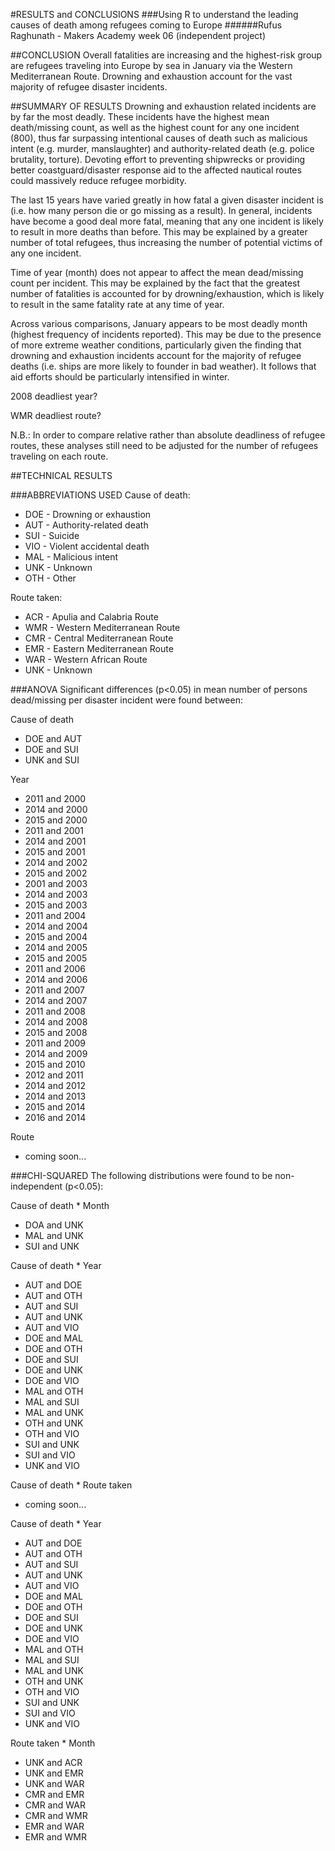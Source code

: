 #RESULTS and CONCLUSIONS
###Using R to understand the leading causes of death among refugees coming to Europe
######Rufus Raghunath - Makers Academy week 06 (independent project)


##CONCLUSION
Overall fatalities are increasing and the highest-risk group are refugees traveling into Europe by sea in January via the Western Mediterranean Route. Drowning and exhaustion account for the vast majority of refugee disaster incidents.

##SUMMARY OF RESULTS
Drowning and exhaustion related incidents are by far the most deadly. These incidents have the highest mean death/missing count, as well as the highest count for any one incident (800), thus far surpassing intentional causes of death such as malicious intent (e.g. murder, manslaughter) and authority-related death (e.g. police brutality, torture). Devoting effort to preventing shipwrecks or providing better coastguard/disaster response aid to the affected nautical routes could massively reduce refugee morbidity.

The last 15 years have varied greatly in how fatal a given disaster incident is (i.e. how many person die or go missing as a result). In general, incidents have become a good deal more fatal, meaning that any one incident is likely to result in more deaths than before. This may be explained by a greater number of total refugees, thus increasing the number of potential victims of any one incident.

Time of year (month) does not appear to affect the mean dead/missing count per incident. This may be explained by the fact that the greatest number of fatalities is accounted for by drowning/exhaustion, which is likely to result in the same fatality rate at any time of year.

Across various comparisons, January appears to be most deadly month (highest frequency of incidents reported). This may be due to the presence of more extreme weather conditions, particularly given the finding that drowning and exhaustion incidents account for the majority of refugee deaths (i.e. ships are more likely to founder in bad weather). It follows that aid efforts should be particularly intensified in winter.

2008 deadliest year?

WMR deadliest route?

N.B.:
In order to compare relative rather than absolute deadliness of refugee routes, these analyses still need to be adjusted for the number of refugees traveling on each route.



##TECHNICAL RESULTS

###ABBREVIATIONS USED
Cause of death:

- DOE - Drowning or exhaustion
- AUT - Authority-related death
- SUI - Suicide
- VIO - Violent accidental death
- MAL - Malicious intent
- UNK - Unknown
- OTH - Other

Route taken:

- ACR - Apulia and Calabria Route
- WMR - Western Mediterranean Route
- CMR - Central Mediterranean Route
- EMR - Eastern Mediterranean Route
- WAR - Western African Route
- UNK - Unknown


###ANOVA
Significant differences (p<0.05) in mean number of persons dead/missing per disaster incident were found between:

Cause of death

- DOE and AUT
- DOE and SUI
- UNK and SUI

Year

- 2011 and 2000
- 2014 and 2000
- 2015 and 2000
- 2011 and 2001
- 2014 and 2001
- 2015 and 2001
- 2014 and 2002
- 2015 and 2002
- 2001 and 2003
- 2014 and 2003
- 2015 and 2003
- 2011 and 2004
- 2014 and 2004
- 2015 and 2004
- 2014 and 2005
- 2015 and 2005
- 2011 and 2006
- 2014 and 2006
- 2011 and 2007
- 2014 and 2007
- 2011 and 2008
- 2014 and 2008
- 2015 and 2008
- 2011 and 2009
- 2014 and 2009
- 2015 and 2010
- 2012 and 2011
- 2014 and 2012
- 2014 and 2013
- 2015 and 2014
- 2016 and 2014

Route

- coming soon...


###CHI-SQUARED
The following distributions were found to be non-independent (p<0.05):

Cause of death * Month

- DOA and UNK
- MAL and UNK
- SUI and UNK

Cause of death * Year

- AUT and DOE
- AUT and OTH
- AUT and SUI
- AUT and UNK
- AUT and VIO
- DOE and MAL
- DOE and OTH
- DOE and SUI
- DOE and UNK
- DOE and VIO
- MAL and OTH
- MAL and SUI
- MAL and UNK
- OTH and UNK
- OTH and VIO
- SUI and UNK
- SUI and VIO
- UNK and VIO

Cause of death * Route taken

- coming soon...

Cause of death * Year

- AUT and DOE
- AUT and OTH
- AUT and SUI
- AUT and UNK
- AUT and VIO
- DOE and MAL
- DOE and OTH
- DOE and SUI
- DOE and UNK
- DOE and VIO
- MAL and OTH
- MAL and SUI
- MAL and UNK
- OTH and UNK
- OTH and VIO
- SUI and UNK
- SUI and VIO
- UNK and VIO

Route taken * Month

- UNK and ACR
- UNK and EMR
- UNK and WAR
- CMR and EMR
- CMR and WAR
- CMR and WMR
- EMR and WAR
- EMR and WMR